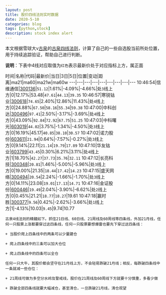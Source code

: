 ```yaml
---
layout: post
title: 股价四线法则实时数据
date: 2020-5-10
categories: blog
tags: [python,stock]
description: stock index alert
---
```



本文根据雪球大v[古泉](https://xueqiu.com/u/7148646888)的[古泉四线法则](https://xueqiu.com/7148646888/130498192)，计算了自己的一些自选股当前所处位置，用于持续追踪验证，帮助自己进行判断。

**说明**：下表中4线对应取值为`红色`表示最新价处于对应指标上方，属正面

时间|名称|代码|最新价|当日|3日|5日|位置|变动|距离|ma21|ma60|ma21w|ma60w
---|---|---|---|---|---|---|---|---
10:46:54|信维通信|[300136](https://xueqiu.com/S/SZ300136)|`51.12`|1.61%|-4.09%|-4.66%|处`3`线上方|0|12.17%|53.48|`47.61`|`44.13`|`39.35`
10:46:57|寒锐钴业|[300618](https://xueqiu.com/S/SZ300618)|`74.65`|2.40%|12.86%|11.43%|处`4`线上方|0|24.88%|`67.50`|`58.16`|`55.34`|`59.38`
10:47:00|中科创达|[300496](https://xueqiu.com/S/SZ300496)|`97.41`|2.50%|-3.17%|-3.69%|处`4`线上方|0|43.09%|`92.84`|`72.92`|`67.75`|`51.25`
10:47:03|中科曙光|[603019](https://xueqiu.com/S/SH603019)|`44.02`|3.75%|-1.34%|-4.50%|处`3`线上方|0|16.19%|45.17|`40.85`|`38.10`|`30.57`
10:47:02|诺力股份|[603611](https://xueqiu.com/S/SH603611)|`21.94`|0.64%|-7.57%|-0.27%|处`3`线上方|0|9.14%|22.11|`21.14`|`19.79`|`17.89`
10:47:10|华友钴业|[603799](https://xueqiu.com/S/SH603799)|`43.45`|0.30%|6.21%|3.11%|处`4`线上方|1|18.70%|`42.27`|`37.73`|`35.76`|`32.11`
10:47:12|长亮科技|[300348](https://xueqiu.com/S/SZ300348)|`20.81`|1.46%|-5.00%|-5.96%|处`3`线上方|0|19.00%|21.35|`18.44`|`17.42`|`14.23`
10:47:15|盛天网络|[300494](https://xueqiu.com/S/SZ300494)|`20.54`|2.24%|-1.66%|-1.70%|处`3`线上方|0|14.11%|23.08|`19.01`|`17.13`|`14.71`
10:47:16|金证股份|[600446](https://xueqiu.com/S/SH600446)|`19.49`|2.04%|-3.90%|-6.62%|处`2`线上方|0|0.45%|21.21|`18.77`|`18.27`|19.61
10:47:18|赢时胜|[300377](https://xueqiu.com/S/SZ300377)|`9.56`|0.42%|-2.62%|-3.66%|处`1`线上方|1|-4.13%|10.03|`9.45`|9.74|10.77

```
古泉4线法则的精髓如下。抓住21日线、60日线、21周线及60周线等四条线，外加21月线，任何一只股票上涨都要穿过这四条线，任何一只股票要想爆雷也要先下穿过这四条线：

+ 当股价爬上四条线中的两条可以少量建仓

+ 爬上四条线中的三条可以加大仓位

+ 爬上四条线中的四条可以全仓

任何一只大牛，其股价都会坚守在21月线上方，不会轻易跌破21月线；相反，每跌破四条线中一条就减一些仓位：

+ 21周线可做为多空分水岭及警戒线，股价在21周线及60周线下方就要十分慎重，多看少做

+ 跌破全部四条线就要大幅减仓，甚至清仓，一旦跌破21月线，清仓观望
```